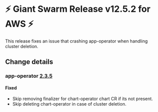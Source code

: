 # :zap: Giant Swarm Release v12.5.2 for AWS :zap:

This release fixes an issue that crashing app-operator when handling cluster deletion.

## Change details



### app-operator [2.3.5](https://github.com/giantswarm/app-operator/releases/tag/v2.3.5)

#### Fixed
- Skip removing finalizer for chart-operator chart CR if its not present.
- Skip deleting chart-operator in case of cluster deletion.
